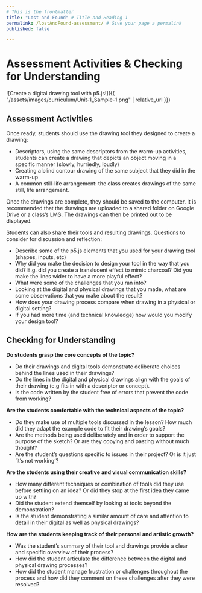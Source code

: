 ```yaml
---
# This is the frontmatter
title: "Lost and Found" # Title and Heading 1
permalink: /lostAndFound-assessment/ # Give your page a permalink
published: false

---
```

# Assessment Activities & Checking for Understanding
![Create a digital drawing tool with p5.js!]({{ "/assets/images/curriculum/Unit-1_Sample-1.png" | relative_url }})

## Assessment Activities
Once ready, students should use the drawing tool they designed to create a drawing:
- Descriptors, using the same descriptors from the warm-up activities, students can create a drawing that depicts an object moving in a specific manner (slowly, hurriedly, loudly)
- Creating a blind contour drawing of the same subject that they did in the warm-up
- A common still-life arrangement: the class creates drawings of the same still, life arrangement.

Once the drawings are complete, they should be saved to the computer. It is recommended that the drawings are uploaded to a shared folder on Google Drive or a class’s LMS. The drawings can then be printed out to be displayed.

Students can also share their tools and resulting drawings. Questions to consider for discussion and reflection:
- Describe some of the p5.js elements that you used for your drawing tool (shapes, inputs, etc)
- Why did you make the decision to design your tool in the way that you did? E.g. did you create a translucent effect to mimic charcoal? Did you make the lines wider to have a more playful effect?
- What were some of the challenges that you ran into?
- Looking at the digital and physical drawings that you made, what are some observations that you make about the result?
- How does your drawing process compare when drawing in a physical or digital setting?
- If you had more time (and technical knowledge) how would you modify your design tool?


## Checking for Understanding

**Do students grasp the core concepts of the topic?**
- Do their drawings and digital tools demonstrate deliberate choices behind the lines used in their drawings?
- Do the lines in the digital and physical drawings align with the goals of their drawing (e.g fits in with a descriptor or concept).
- Is the code written by the student free of errors that prevent the code from working?

**Are the students comfortable with the technical aspects of the topic?**
- Do they make use of multiple tools discussed in the lesson? How much did they adapt the example code to fit their drawing’s goals?
- Are the methods being used deliberately and in order to support the purpose of the sketch? Or are they copying and pasting without much thought?
- Are the student’s questions specific to issues in their project? Or is it just ‘it’s not working’?

**Are the students using their creative and visual communication skills?**
- How many different techniques or combination of tools did they use before settling on an idea? Or did they stop at the first idea they came up with?
- Did the student extend themself by looking at tools beyond the demonstration?
- Is the student demonstrating a similar amount of care and attention to detail in their digital as well as physical drawings? 

**How are the students keeping track of their personal and artistic growth?**
- Was the student’s summary of their tool and drawings provide a clear and specific overview of their process?
- How did the student articulate the difference between the digital and physical drawing processes?
- How did the student manage frustration or challenges throughout the process and how did they comment on these challenges after they were resolved?
